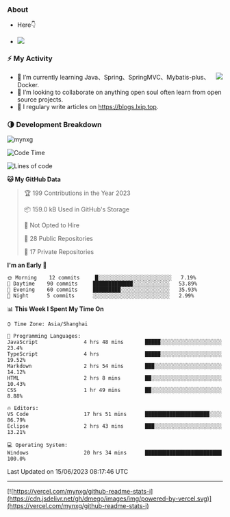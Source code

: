 
### About

- Here👇

- ![](https://komarev.com/ghpvc/?username=mynxg&color=green)
<!-- - ![](https://visitor-badge.glitch.me/badge?page_id=mynxg.mynxg) -->

### ⚡️ My Activity

<img align="right" src="https://github-readme-stats-i.vercel.app/api?username=imnxg&show_icons=true&icon_color=1573B3&hide_title=true&text_color=718096&bg_color=00000000&hide_border=true"/>

<ul>
    <li> 🌱 I’m currently learning Java、Spring、SpringMVC、Mybatis-plus、Docker.</li>
    <li> 👯 I’m looking to collaborate on anything open souI often learn from open source projects.</li>
    <li> 📝 I regulary write articles on <a href="https://blogs.lxip.top">https://blogs.lxip.top</a>.</li>
    <!-- <li> ⚡ Fun fact: I ❤️ 😻.</li> -->
</ul>

<!-- <h3>Github Activity</h3>
<p style="img{display:block;margin:0 auto;}">

[![](https://activity-graph.herokuapp.com/graph?username=mynxg&theme=tokyonight)](https://github.com/ashutosh00710/github-readme-activity-graph)
![keney's github stats](https://github-readme-stats-i.vercel.app/api?username=imnxg&show_icons=true&icon_color=1573B3)
</p> -->
### 🌗 Development Breakdown

<img src="https://komarev.com/ghpvc/?username=mynxg" alt=" mynxg" />

<!--START_SECTION:waka-->
![Code Time](http://img.shields.io/badge/Code%20Time-141%20hrs%2038%20mins-blue)

![Lines of code](https://img.shields.io/badge/From%20Hello%20World%20I%27ve%20Written-78%20Thousand%20lines%20of%20code-blue)

**🐱 My GitHub Data** 

> 🏆 199 Contributions in the Year 2023
 > 
> 📦 159.0 kB Used in GitHub's Storage 
 > 
> 🚫 Not Opted to Hire
 > 
> 📜 28 Public Repositories 
 > 
> 🔑 17 Private Repositories  
 > 
**I'm an Early 🐤** 

```text
🌞 Morning    12 commits     █░░░░░░░░░░░░░░░░░░░░░░░░   7.19% 
🌆 Daytime    90 commits     █████████████░░░░░░░░░░░░   53.89% 
🌃 Evening    60 commits     █████████░░░░░░░░░░░░░░░░   35.93% 
🌙 Night      5 commits      ░░░░░░░░░░░░░░░░░░░░░░░░░   2.99%

```


📊 **This Week I Spent My Time On** 

```text
⌚︎ Time Zone: Asia/Shanghai

💬 Programming Languages: 
JavaScript               4 hrs 48 mins       █████░░░░░░░░░░░░░░░░░░░░   23.4% 
TypeScript               4 hrs               █████░░░░░░░░░░░░░░░░░░░░   19.52% 
Markdown                 2 hrs 54 mins       ███░░░░░░░░░░░░░░░░░░░░░░   14.12% 
HTML                     2 hrs 8 mins        ██░░░░░░░░░░░░░░░░░░░░░░░   10.43% 
CSS                      1 hr 49 mins        ██░░░░░░░░░░░░░░░░░░░░░░░   8.88%

🔥 Editors: 
VS Code                  17 hrs 51 mins      █████████████████████░░░░   86.79% 
Eclipse                  2 hrs 43 mins       ███░░░░░░░░░░░░░░░░░░░░░░   13.21%

💻 Operating System: 
Windows                  20 hrs 34 mins      █████████████████████████   100.0%

```


 Last Updated on 15/06/2023 08:17:46 UTC
<!--END_SECTION:waka-->

---

[![https://vercel.com/mynxg/github-readme-stats-i](https://cdn.jsdelivr.net/gh/dmego/images/img/powered-by-vercel.svg)](https://vercel.com/mynxg/github-readme-stats-i)
